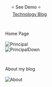 &nbsp;&nbsp;&nbsp;&nbsp; ⭐ See Demo ⭐ <br/>
&nbsp;&nbsp;&nbsp;&nbsp;&nbsp; [Technology Blog](https://karengonzalezdev.github.io/blog/)

<br/>

Home Page <br/><br/>
![Principal](https://github.com/karengonzalezdev/blog/assets/69605681/e86e0a1c-bc34-4bb6-913a-88a2b0e4e8ee)
<br/>
![PrincipalDown](https://github.com/karengonzalezdev/blog/assets/69605681/ec999d66-68a9-4b15-8d41-c11e4cb51898)

<br/>

About my blog <br/><br/>
![About](https://github.com/karengonzalezdev/blog/assets/69605681/ea248877-8012-4f34-987c-de86de47d689)

<br/>
